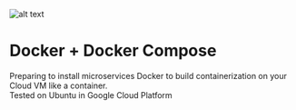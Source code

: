 ![alt text](https://raw.githubusercontent.com/xhilmi/xhilmi/master/image.png)

# Docker + Docker Compose
Preparing to install microservices Docker to build containerization on your Cloud VM like a container.
<br/>
Tested on Ubuntu in Google Cloud Platform
